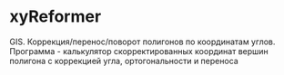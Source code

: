 # xyReformer
GIS. Коррекция/перенос/поворот полигонов по координатам углов.
Программа - калькулятор скорректированных координат вершин полигона с коррекцией угла, ортогональности и переноса
